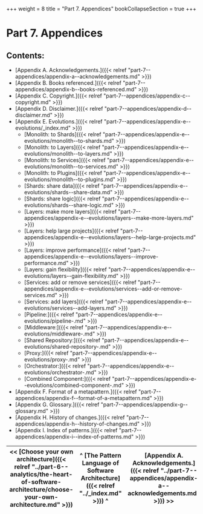 +++
weight = 8
title = "Part 7. Appendices"
bookCollapseSection = true
+++

# Part 7\. Appendices

## Contents:

<nav>

- [Appendix A. Acknowledgements.]({{< relref "part-7--appendices/appendix-a--acknowledgements.md" >}})
- [Appendix B. Books referenced.]({{< relref "part-7--appendices/appendix-b--books-referenced.md" >}})
- [Appendix C. Copyright.]({{< relref "part-7--appendices/appendix-c--copyright.md" >}})
- [Appendix D. Disclaimer.]({{< relref "part-7--appendices/appendix-d--disclaimer.md" >}})
- [Appendix E. Evolutions.]({{< relref "part-7--appendices/appendix-e--evolutions/_index.md" >}})
  - [Monolith: to Shards]({{< relref "part-7--appendices/appendix-e--evolutions/monolith--to-shards.md" >}})
  - [Monolith: to Layers]({{< relref "part-7--appendices/appendix-e--evolutions/monolith--to-layers.md" >}})
  - [Monolith: to Services]({{< relref "part-7--appendices/appendix-e--evolutions/monolith--to-services.md" >}})
  - [Monolith: to Plugins]({{< relref "part-7--appendices/appendix-e--evolutions/monolith--to-plugins.md" >}})
  - [Shards: share data]({{< relref "part-7--appendices/appendix-e--evolutions/shards--share-data.md" >}})
  - [Shards: share logic]({{< relref "part-7--appendices/appendix-e--evolutions/shards--share-logic.md" >}})
  - [Layers: make more layers]({{< relref "part-7--appendices/appendix-e--evolutions/layers--make-more-layers.md" >}})
  - [Layers: help large projects]({{< relref "part-7--appendices/appendix-e--evolutions/layers--help-large-projects.md" >}})
  - [Layers: improve performance]({{< relref "part-7--appendices/appendix-e--evolutions/layers--improve-performance.md" >}})
  - [Layers: gain flexibility]({{< relref "part-7--appendices/appendix-e--evolutions/layers--gain-flexibility.md" >}})
  - [Services: add or remove services]({{< relref "part-7--appendices/appendix-e--evolutions/services--add-or-remove-services.md" >}})
  - [Services: add layers]({{< relref "part-7--appendices/appendix-e--evolutions/services--add-layers.md" >}})
  - [Pipeline:]({{< relref "part-7--appendices/appendix-e--evolutions/pipeline-.md" >}})
  - [Middleware:]({{< relref "part-7--appendices/appendix-e--evolutions/middleware-.md" >}})
  - [Shared Repository:]({{< relref "part-7--appendices/appendix-e--evolutions/shared-repository-.md" >}})
  - [Proxy:]({{< relref "part-7--appendices/appendix-e--evolutions/proxy-.md" >}})
  - [Orchestrator:]({{< relref "part-7--appendices/appendix-e--evolutions/orchestrator-.md" >}})
  - [Combined Component:]({{< relref "part-7--appendices/appendix-e--evolutions/combined-component-.md" >}})
- [Appendix F. Format of a metapattern.]({{< relref "part-7--appendices/appendix-f--format-of-a-metapattern.md" >}})
- [Appendix G. Glossary.]({{< relref "part-7--appendices/appendix-g--glossary.md" >}})
- [Appendix H. History of changes.]({{< relref "part-7--appendices/appendix-h--history-of-changes.md" >}})
- [Appendix I. Index of patterns.]({{< relref "part-7--appendices/appendix-i--index-of-patterns.md" >}})

</nav>



<nav>

| \<\< [Choose your own architecture]({{< relref "../part-6--analytics/the-heart-of-software-architecture/choose-your-own-architecture.md" >}}) | ^ [The Pattern Language of Software Architecture]({{< relref "../_index.md" >}}) ^ | [Appendix A\. Acknowledgements\.]({{< relref "../part-7--appendices/appendix-a--acknowledgements.md" >}}) \>\> |
| --- | --- | --- |

</nav>



